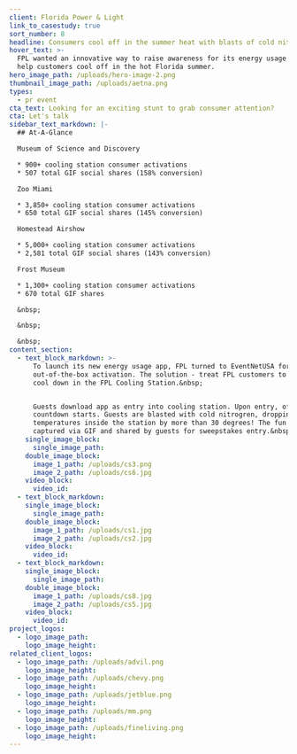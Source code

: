 ```yaml
---
client: Florida Power & Light
link_to_casestudy: true
sort_number: 8
headline: Consumers cool off in the summer heat with blasts of cold nitrogen
hover_text: >-
  FPL wanted an innovative way to raise awareness for its energy usage app and
  help customers cool off in the hot Florida summer.
hero_image_path: /uploads/hero-image-2.png
thumbnail_image_path: /uploads/aetna.png
types:
  - pr event
cta_text: Looking for an exciting stunt to grab consumer attention?
cta: Let's talk
sidebar_text_markdown: |-
  ## At-A-Glance

  Museum of Science and Discovery

  * 900+ cooling station consumer activations
  * 507 total GIF social shares (158% conversion)

  Zoo Miami

  * 3,850+ cooling station consumer activations
  * 650 total GIF social shares (145% conversion)

  Homestead Airshow

  * 5,000+ cooling station consumer activations
  * 2,581 total GIF social shares (143% conversion)

  Frost Museum

  * 1,300+ cooling station consumer activations
  * 670 total GIF shares

  &nbsp;

  &nbsp;

  &nbsp;
content_section:
  - text_block_markdown: >-
      To launch its new energy usage app, FPL turned to EventNetUSA for a fun
      out-of-the-box activation. The solution - treat FPL customers to a summer
      cool down in the FPL Cooling Station.&nbsp;


      Guests download app as entry into cooling station. Upon entry, offical
      countdown starts. Guests are blasted with cold nitrogren, dropping
      temperatures inside the station by more than 30 degrees! The fun is
      captured via GIF and shared by guests for sweepstakes entry.&nbsp;
    single_image_block:
      single_image_path:
    double_image_block:
      image_1_path: /uploads/cs3.png
      image_2_path: /uploads/cs6.jpg
    video_block:
      video_id:
  - text_block_markdown:
    single_image_block:
      single_image_path:
    double_image_block:
      image_1_path: /uploads/cs1.jpg
      image_2_path: /uploads/cs2.jpg
    video_block:
      video_id:
  - text_block_markdown:
    single_image_block:
      single_image_path:
    double_image_block:
      image_1_path: /uploads/cs8.jpg
      image_2_path: /uploads/cs5.jpg
    video_block:
      video_id:
project_logos:
  - logo_image_path:
    logo_image_height:
related_client_logos:
  - logo_image_path: /uploads/advil.png
    logo_image_height:
  - logo_image_path: /uploads/chevy.png
    logo_image_height:
  - logo_image_path: /uploads/jetblue.png
    logo_image_height:
  - logo_image_path: /uploads/mm.png
    logo_image_height:
  - logo_image_path: /uploads/fineliving.png
    logo_image_height:
---
```

